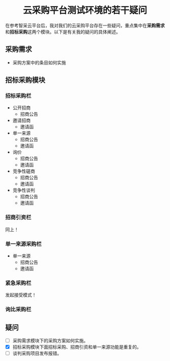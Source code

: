 # <center>云采购平台测试环境的若干疑问<center/>

在参考智采云平台后，我对我们的云采购平台存在一些疑问，重点集中在**采购需求**和**招标采购**这两个模块。以下是有关我的疑问的具体阐述。

## 采购需求

- 采购方案中的条目如何实施

## 招标采购模块

### 招标采购栏

- 公开招商
    - 招商公告
- 邀请招商
    - 邀请函
- 单一来源
    - 招商公告
    - 邀请函
- 询价
    - 招商公告
    - 邀请函
- 竞争性磋商
    - 招商公告
    - 邀请函
- 竞争性谈判
    - 招商公告
    - 邀请函

### 招商引资栏

同上！

### 单一来源采购栏

- 单一来源
    - 招商公告
    - 邀请函

### 紧急采购栏

发起接受模式！

### 询比采购栏

## 疑问

- [ ] 采购需求模块下的采购方案如何实施。
- [x] 招标采购模块下面招标采购、招商引资和单一来源功能是重复的。
- [ ] 谈判采购项目发布报错。
